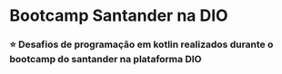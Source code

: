 # Bootcamp Santander na DIO
### :star: Desafios de programação em kotlin realizados durante o bootcamp do santander na plataforma DIO
